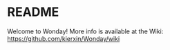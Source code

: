 # README

Welcome to Wonday! More info is available at the Wiki: https://github.com/kierxin/Wonday/wiki